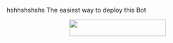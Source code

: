 hshhshshshs
The easiest way to deploy this Bot
<p align="center"><a href="https://heroku.com/deploy?template=https://github.com/Yoriichi-Tsugikuni/KurosakiXrobot"> <img src="https://img.shields.io/badge/Deploy%20To%20Heroku-black?style=for-the-badge&logo=heroku" width="220" height="38.45"/></a></p>
 
